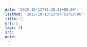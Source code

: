 ```yaml
---
date: '2025-10-13T11:28:18+08:00'
lastmod: '2025-10-13T13:04:51+08:00'
title: 󰜝
url: 󰜝
tags: []
src:
note:
---
```

